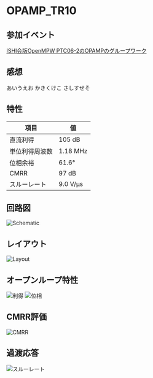 # OPAMP_TR10
## 参加イベント
[ISHI会版OpenMPW PTC06-2のOPAMPのグループワーク](https://ishi-kai.org/openmpw/shuttle/ptc06/2025/06/14/shuttle_ISHI-Kai_OpenMPW-PTC06-2_OPAMP_Team.html)
　
## 感想
あいうえお
かきくけこ
さしすせそ
## 特性
| 項目 | 値 |
| --- | --- |
| 直流利得 | 105 dB |
| 単位利得周波数 | 1.18 MHz |
| 位相余裕 | 61.6° |
| CMRR | 97 dB |
| スルーレート | 9.0 V/μs |

## 回路図
![Schematic](images/schematic.jpeg)

## レイアウト
![Layout](images/layout.jpeg)


## オープンループ特性
![利得](images/gain.jpeg)
![位相](images/phase.jpeg)

## CMRR評価
![CMRR](images/cmrr.jpeg)

## 過渡応答
![スルーレート](images/tran.jpeg)
